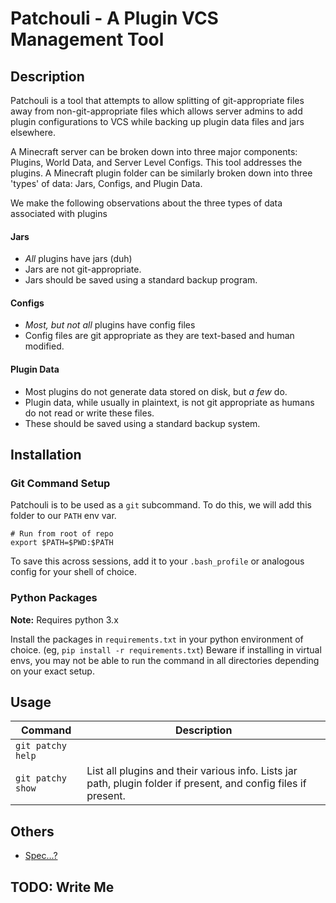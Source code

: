 # Patchouli - A Plugin VCS Management Tool

## Description
Patchouli is a tool that attempts to allow splitting of git-appropriate files away from non-git-appropriate files which allows server admins to add plugin configurations to VCS while backing up plugin data files and jars elsewhere.

A Minecraft server can be broken down into three major components: Plugins, World Data, and Server Level Configs. This tool addresses the plugins. A Minecraft plugin folder can be similarly broken down into three 'types' of data: Jars, Configs, and Plugin Data.

We make the following observations about the three types of data associated with plugins
#### Jars
- *All* plugins have jars (duh)
- Jars are not git-appropriate.
- Jars should be saved using a standard backup program.

#### Configs
- *Most, but not all* plugins have config files
- Config files are git appropriate as they are text-based and human modified.

#### Plugin Data
- Most plugins do not generate data stored on disk, but *a few* do.
- Plugin data, while usually in plaintext, is not git appropriate as humans do not read or write these files.
- These should be saved using a standard backup system.

## Installation
### Git Command Setup
Patchouli is to be used as a `git` subcommand. To do this, we will add this folder to our `PATH` env var.

```
# Run from root of repo
export $PATH=$PWD:$PATH
```

To save this across sessions, add it to your `.bash_profile` or analogous config for your shell of choice.

### Python Packages
**Note:** Requires python 3.x

Install the packages in `requirements.txt` in your python environment of choice. (eg, `pip install -r requirements.txt`)
Beware if installing in virtual envs, you may not be able to run the command in all directories depending on your exact setup.


## Usage

|Command|Description|
|-------|-----------|
|`git patchy help`||
|`git patchy show`|List all plugins and their various info. Lists jar path, plugin folder if present, and config files if present.|



## Others
- [Spec...?](docs/specs.md)

## TODO: Write Me
